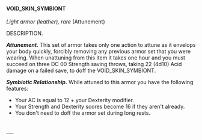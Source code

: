 



#### VOID_SKIN_SYMBIONT
*Light armor (leather), rare* (Attunement)

DESCRIPTION.

***Attunement.*** This set of armor takes only one action to attune as it envelops your body quickly, forcibly removing any previous armor set that you were wearing. 
When unattuning from this item it takes one hour and you must succeed on three DC 00 Strength saving throws, taking 22 (4d10) Acid damage on a failed save, to doff the  VOID_SKIN_SYMBIONT.

***Symbiotic Relationship.*** While attuned to this armor you have the following features:
- Your AC is equal to 12 + your Dexterity modifier.
- Your Strength and Dexterity scores become 16 if they aren't already.
- You don't need to doff the armor set during long rests.

<br>
___
<br>
